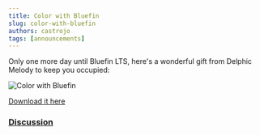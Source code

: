 ```yaml
---
title: Color with Bluefin
slug: color-with-bluefin
authors: castrojo
tags: [announcements]
---
```


Only one more day until Bluefin LTS, here's a wonderful gift from Delphic Melody to keep you occupied:

![Color with Bluefin](https://github.com/user-attachments/assets/a4fb09e5-91b5-4f05-967f-23c05704c952)

[Download it here](https://download.projectbluefin.io/color-with-bluefin.pdf)

### [Discussion](https://github.com/ublue-os/bluefin/discussions/3228)
